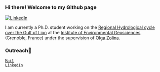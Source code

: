 ### Hi there! Welcome to my Github page 
[![LinkedIn](https://img.shields.io/static/v1?label=&message=LinkedIn&color=0077B5&style=flat-square&logo=linkedin)](https://www.linkedin.com/in/fatima-jomaa-16991a1b5/)

I am currently a Ph.D. student working on the [Regional Hydrological cycle over the Gulf of Lion](https://www.theses.fr/s273306) 
 at the [Institute of Environmental Geosciences](http://www.ige-grenoble.fr/?lang=en) (Grenoble, France) under the supervision of [Olga Zolina](http://pp.ige-grenoble.fr/pageperso/zolinao/).

### Outreach:email:
 <code>[Mail](mailto:fatima.jomaa@univ-grenoble-alpes.fr)</code>     
 <code>[LinkedIn](https://www.linkedin.com/in/fatima-jomaa-16991a1b5/)</code> 


